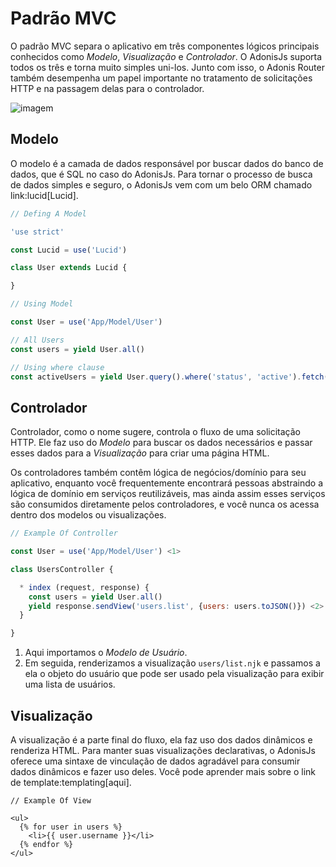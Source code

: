 # Padrão MVC

O padrão MVC separa o aplicativo em três componentes lógicos principais conhecidos como *Modelo*, *Visualização* e *Controlador*. O AdonisJs suporta todos os três e torna muito simples uni-los. Junto com isso, o Adonis Router também desempenha um papel importante no tratamento de solicitações HTTP e na passagem delas para o controlador.

![imagem](/docs/assets/MVC-Flow-Chart_ccz2zb.jpg)

## Modelo
O modelo é a camada de dados responsável por buscar dados do banco de dados, que é SQL no caso do AdonisJs. Para tornar o processo de busca de dados simples e seguro, o AdonisJs vem com um belo ORM chamado link:lucid[Lucid].

```js
// Defing A Model

'use strict'

const Lucid = use('Lucid')

class User extends Lucid {

}
```

```js
// Using Model

const User = use('App/Model/User')

// All Users
const users = yield User.all()

// Using where clause
const activeUsers = yield User.query().where('status', 'active').fetch()
```

## Controlador
Controlador, como o nome sugere, controla o fluxo de uma solicitação HTTP. Ele faz uso do *Modelo* para buscar os dados necessários e passar esses dados para a *Visualização* para criar uma página HTML.

Os controladores também contêm lógica de negócios/domínio para seu aplicativo, enquanto você frequentemente encontrará pessoas abstraindo a lógica de domínio em serviços reutilizáveis, mas ainda assim esses serviços são consumidos diretamente pelos controladores, e você nunca os acessa dentro dos modelos ou visualizações.

```js
// Example Of Controller

const User = use('App/Model/User') <1>

class UsersController {

  * index (request, response) {
    const users = yield User.all()
    yield response.sendView('users.list', {users: users.toJSON()}) <2>
  }

}
```

1. Aqui importamos o *Modelo de Usuário*.
2. Em seguida, renderizamos a visualização `users/list.njk` e passamos a ela o objeto do usuário que pode ser usado pela visualização para exibir uma lista de usuários.

## Visualização
A visualização é a parte final do fluxo, ela faz uso dos dados dinâmicos e renderiza HTML. Para manter suas visualizações declarativas, o AdonisJs oferece uma sintaxe de vinculação de dados agradável para consumir dados dinâmicos e fazer uso deles. Você pode aprender mais sobre o link de template:templating[aqui].

```twig
// Example Of View

<ul>
  {% for user in users %}
    <li>{{ user.username }}</li>
  {% endfor %}
</ul>
```
